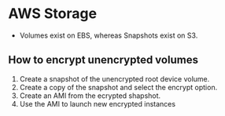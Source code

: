 # AWS Storage

* Volumes exist on EBS, whereas Snapshots exist on S3.

## How to encrypt unencrypted volumes

1. Create a snapshot of the unencrypted root device volume.
2. Create a copy of the snapshot and select the encrypt option.
3. Create an AMI from the ecrypted shapshot.
4. Use the AMI to launch new encrypted instances

